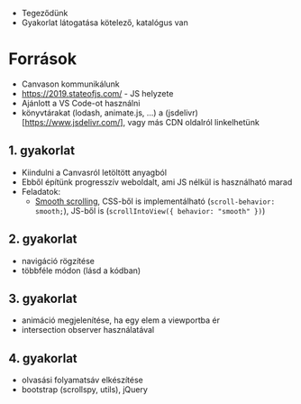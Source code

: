  - Tegeződünk
 - Gyakorlat látogatása kötelező, katalógus van
# Források
 - Canvason kommunikálunk
 - https://2019.stateofjs.com/ - JS helyzete
 - Ajánlott a VS Code-ot használni
 - könyvtárakat (lodash, animate.js, ...) a (jsdelivr)[https://www.jsdelivr.com/], vagy más CDN oldalról linkelhetünk

## 1. gyakorlat
 - Kiindulni a Canvasról letöltött anyagból
 - Ebből építünk progresszív weboldalt, ami JS nélkül is használható marad
 - Feladatok:
    - [Smooth scrolling](https://css-tricks.com/snippets/jquery/smooth-scrolling/), CSS-ből is implementálható (`scroll-behavior: smooth;`), JS-ből is (`scrollIntoView({
            behavior: "smooth"
        })`)
## 2. gyakorlat
 - navigáció rögzítése
 - többféle módon (lásd a kódban)
## 3. gyakorlat
 - animáció megjelenítése, ha egy elem a viewportba ér
 - intersection observer használatával
## 4. gyakorlat
 - olvasási folyamatsáv elkészítése
 - bootstrap (scrollspy, utils), jQuery
